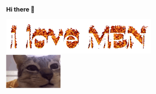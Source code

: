 ### Hi there 👋

![](https://github.com/EpicGamerVlad42069/EpicGamerVlad42069/blob/main/ILoveMEN1.gif) ![](https://github.com/EpicGamerVlad42069/EpicGamerVlad42069/blob/main/cat-cat-e.gif)

<!--
**EpicGamerVlad42069/EpicGamerVlad42069** is a ✨ _special_ ✨ repository because its `README.md` (this file) appears on your GitHub profile.

Here are some ideas to get you started:

- 🔭 I’m currently working on ...
- 🌱 I’m currently learning ...
- 👯 I’m looking to collaborate on ...
- 🤔 I’m looking for help with ...
- 💬 Ask me about ...
- 📫 How to reach me: ...
- 😄 Pronouns: ...
- ⚡ Fun fact: ...
-->
